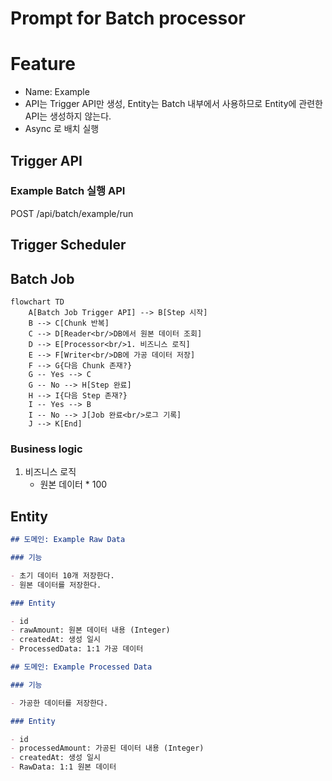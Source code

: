 # Prompt for Batch processor

# Feature

- Name: Example
- API는 Trigger API만 생성, Entity는 Batch 내부에서 사용하므로 Entity에 관련한 API는 생성하지 않는다.
- Async 로 배치 실행

## Trigger API

### Example Batch 실행 API

POST
/api/batch/example/run

## Trigger Scheduler

## Batch Job

```mermaid
flowchart TD
    A[Batch Job Trigger API] --> B[Step 시작]
    B --> C[Chunk 반복]
    C --> D[Reader<br/>DB에서 원본 데이터 조회]
    D --> E[Processor<br/>1. 비즈니스 로직]
    E --> F[Writer<br/>DB에 가공 데이터 저장]
    F --> G{다음 Chunk 존재?}
    G -- Yes --> C
    G -- No --> H[Step 완료]
    H --> I{다음 Step 존재?}
    I -- Yes --> B
    I -- No --> J[Job 완료<br/>로그 기록]
    J --> K[End]
```

### Business logic

1. 비즈니스 로직
    - 원본 데이터 * 100

## Entity

```markdown
## 도메인: Example Raw Data

### 기능

- 초기 데이터 10개 저장한다.
- 원본 데이터를 저장한다.

### Entity

- id
- rawAmount: 원본 데이터 내용 (Integer)
- createdAt: 생성 일시
- ProcessedData: 1:1 가공 데이터

## 도메인: Example Processed Data

### 기능

- 가공한 데이터를 저장한다.

### Entity

- id
- processedAmount: 가공된 데이터 내용 (Integer)
- createdAt: 생성 일시
- RawData: 1:1 원본 데이터
```